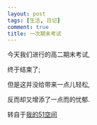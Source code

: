 ```yaml
---
layout: post
tags: [生活, 日记]
comment: true
title: 一次期末考试
---
```


今天我们进行的高二期末考试,

终于结束了;

但是这并没给带来一点儿轻松,

反而却又增添了一点而的忧郁.


转自于[我的51空间](http://home.51.com/cailiwei712/diary/item/10000817.html)
